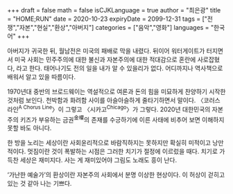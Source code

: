 +++
draft = false
math = false
isCJKLanguage = true
author = "최은광"
title = "HOME;RUN"
date = 2020-10-23
expiryDate = 2099-12-31
tags = ["전쟁","자본","현실","환상","아버지"]
categories = ["음악","영화"]
languages = "한국어"
+++

아버지가 귀국한 뒤, 월남전은 미국의 패배로 막을 내렸다. 뒤이어 워터게이트가 터지면서 미국 사회는 민주주의에 대한 불신과 자본주의에 대한 적대감으로 혼란에 사로잡혔다, 라고 한다. 태어나기도 전의 일을 내가 알 수 있을리가 없다. 어디까지나 역사책으로 배워서 알고 있을 따름이다.

1970년대 중반의 브로드웨이는 역설적으로 여론과 돈의 힘을 미묘하게 찬양하기 시작한 것처럼 보인다. 천박함과 화려함 사이를 아슬아슬하게 줄타기하면서 말이다. 〈코러스 라인<sup>A Chorus Line</sup>〉이 그렇고 〈시카고<sup>Chicago</sup>〉가 그렇다. 2020년 대한민국의 자본주의 키즈가 부유하는 금권<sup>金權</sup>의 존재를 수긍하기에 이른 사태에 비추어 보면 이해하지 못할 바도 아니다.

한 방을 노리는 세상이란 사회윤리적으로 바람직하지는 못하지만 확실히 미적이고 낭만적이다. 멋짐이란 것이 폭발하는 시점은 그러한 치기가 절정에 이르렀을 때다. 치기로 가득찬 세상은 재미지다. 사는 게 재미있어야 그림도 노래도 흥이 난다.

‘가난한 예술가’의 환상이란 자본주의 사회에서 분명 이상한 현상이다. 이 허상이 걷히고 있는 것 같아 나는 기쁘다.